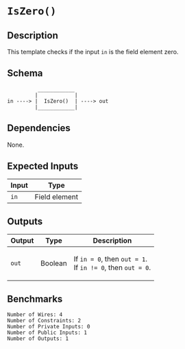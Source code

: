 # `IsZero()` 

## Description

This template checks if the input `in` is the field element zero. 

## Schema

```
          ____________     
         |            |
in ----> |  IsZero()  | ----> out
         |____________|     
```

## Dependencies

None.

## Expected Inputs

| Input           | Type           |
| -------------   | -------------  | 
| `in`            | Field element  |


## Outputs

| Output        | Type           | Description     |
| ------------- | -------------  | ----------      | 
| `out`         | Boolean        | </p>If `in = 0`, then `out = 1`.<br>If `in != 0`, then `out = 0`.</p>|

## Benchmarks 

```
Number of Wires: 4
Number of Constraints: 2
Number of Private Inputs: 0
Number of Public Inputs: 1
Number of Outputs: 1
```